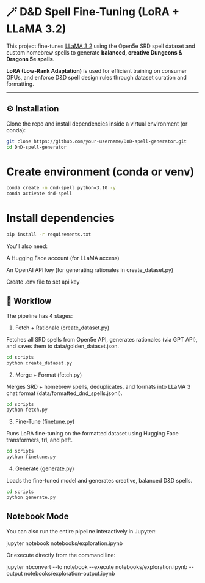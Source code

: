 # 🪄 D&D Spell Fine-Tuning (LoRA + LLaMA 3.2)

This project fine-tunes [LLaMA 3.2](https://huggingface.co/meta-llama) using the Open5e SRD spell dataset and custom homebrew spells to generate **balanced, creative Dungeons & Dragons 5e spells**.  

**LoRA (Low-Rank Adaptation)** is used for efficient training on consumer GPUs, and enforce D&D spell design rules through dataset curation and formatting.

---
## ⚙️ Installation
Clone the repo and install dependencies inside a virtual environment (or conda):

```bash
git clone https://github.com/your-username/DnD-spell-generator.git
cd DnD-spell-generator
```

# Create environment (conda or venv)

```bash
conda create -n dnd-spell python=3.10 -y
conda activate dnd-spell
```

# Install dependencies

```bash
pip install -r requirements.txt
```

You’ll also need:

A Hugging Face account (for LLaMA access)

An OpenAI API key (for generating rationales in create_dataset.py)

Create .env file to set api key

## 🚀 Workflow

The pipeline has 4 stages:

1. Fetch + Rationale (create_dataset.py)

Fetches all SRD spells from Open5e API, generates rationales (via GPT API), and saves them to data/golden_dataset.json.

```bash
cd scripts
python create_dataset.py
```

2. Merge + Format (fetch.py)

Merges SRD + homebrew spells, deduplicates, and formats into LLaMA 3 chat format (data/formatted_dnd_spells.jsonl).

```bash
cd scripts
python fetch.py
```

3. Fine-Tune (finetune.py)

Runs LoRA fine-tuning on the formatted dataset using Hugging Face transformers, trl, and peft.

```bash
cd scripts
python finetune.py
```

4. Generate (generate.py)

Loads the fine-tuned model and generates creative, balanced D&D spells.

```bash
cd scripts
python generate.py
```

## Notebook Mode

You can also run the entire pipeline interactively in Jupyter:

jupyter notebook notebooks/exploration.ipynb

Or execute directly from the command line:

jupyter nbconvert --to notebook --execute notebooks/exploration.ipynb --output notebooks/exploration-output.ipynb
